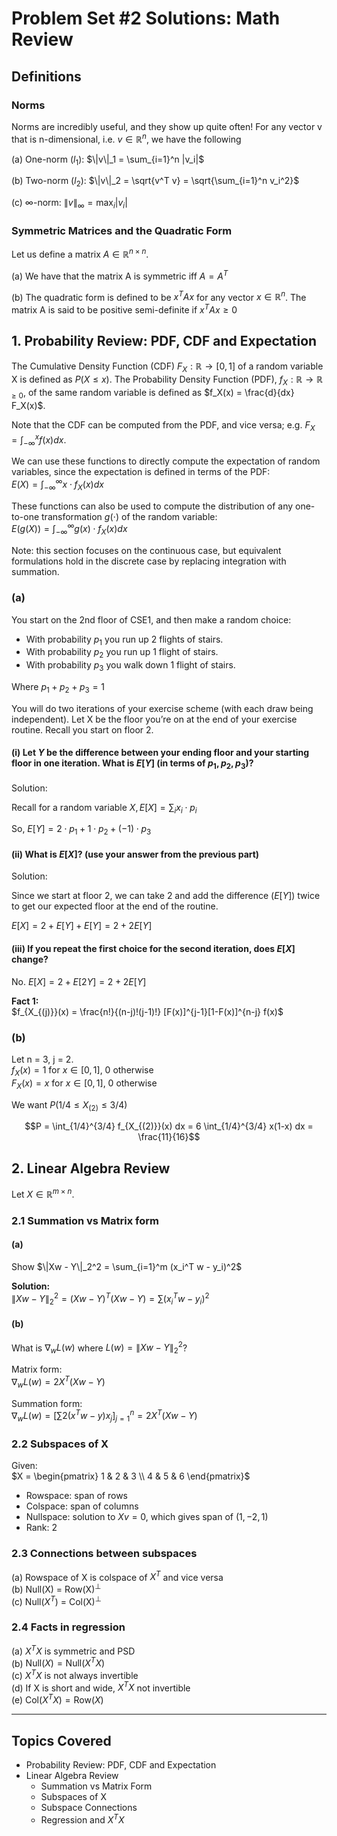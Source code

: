 # Problem Set #2 Solutions: Math Review

## Definitions

### Norms

Norms are incredibly useful, and they show up quite often! For any vector v that is n-dimensional, i.e. $`v \in \mathbb{R}^n`$, we have the following

(a) One-norm ($`l_1`$): $`\|v\|_1 = \sum_{i=1}^n |v_i|`$

(b) Two-norm ($`l_2`$): $`\|v\|_2 = \sqrt{v^T v} = \sqrt{\sum_{i=1}^n v_i^2}`$  

(c) $`\infty`$-norm: $`\|v\|_\infty = \max_i |v_i|`$

### Symmetric Matrices and the Quadratic Form

Let us define a matrix $`A \in \mathbb{R}^{n \times n}`$.

(a) We have that the matrix A is symmetric iff $`A = A^T`$

(b) The quadratic form is defined to be $`x^T A x`$ for any vector $`x \in \mathbb{R}^n`$. The matrix A is said to be positive semi-definite if $`x^T A x \geq 0`$

## 1. Probability Review: PDF, CDF and Expectation

The Cumulative Density Function (CDF) $`F_X : \mathbb{R} \rightarrow [0, 1]`$ of a random variable X is defined as $`P(X \leq x)`$. The Probability Density Function (PDF), $`f_X : \mathbb{R} \rightarrow \mathbb{R}_{\geq 0}`$, of the same random variable is defined as $`f_X(x) = \frac{d}{dx} F_X(x)`$.

Note that the CDF can be computed from the PDF, and vice versa; e.g. $`F_X = \int_{-\infty}^{x} f(x)dx`$.

We can use these functions to directly compute the expectation of random variables, since the expectation is defined in terms of the PDF:  
$`E(X) = \int_{-\infty}^{\infty} x \cdot f_X(x)dx`$

These functions can also be used to compute the distribution of any one-to-one transformation $`g(\cdot)`$ of the random variable:  
$`E(g(X)) = \int_{-\infty}^{\infty} g(x) \cdot f_X(x)dx`$

Note: this section focuses on the continuous case, but equivalent formulations hold in the discrete case by replacing integration with summation.

### (a)

You start on the 2nd floor of CSE1, and then make a random choice:

- With probability $`p_1`$ you run up 2 flights of stairs.  
- With probability $`p_2`$ you run up 1 flight of stairs.  
- With probability $`p_3`$ you walk down 1 flight of stairs.  

Where $`p_1 + p_2 + p_3 = 1`$

You will do two iterations of your exercise scheme (with each draw being independent). Let X be the floor you’re on at the end of your exercise routine. Recall you start on floor 2.

#### (i) Let $`Y`$ be the difference between your ending floor and your starting floor in one iteration. What is $`E[Y]`$ (in terms of $`p_1, p_2, p_3`$)?

Solution:

Recall for a random variable $`X, E[X] = \sum _i x_i \cdot  p_i`$

So, $`E[Y] = 2 \cdot p_1 + 1 \cdot p_2 + (-1) \cdot p_3`$

#### (ii) What is $`E[X]`$? (use your answer from the previous part)

Solution:

Since we start at floor 2, we can take 2 and add the difference ($`E[Y]`$) twice to get our expected floor
at the end of the routine.

$`E[X] = 2 + E[Y] + E[Y] = 2 + 2E[Y]`$

#### (iii) If you repeat the first choice for the second iteration, does $`E[X]`$ change?

No. $`E[X] = 2 + E[2Y] = 2 + 2E[Y]`$

**Fact 1:**  
$`f_{X_{(j)}}(x) = \frac{n!}{(n-j)!(j-1)!} [F(x)]^{j-1}[1-F(x)]^{n-j} f(x)`$

### (b)

Let n = 3, j = 2.  
$`f_X(x) = 1`$ for $`x \in [0,1]`$, 0 otherwise  
$`F_X(x) = x`$ for $`x \in [0,1]`$, 0 otherwise

We want $`P(1/4 \leq X_{(2)} \leq 3/4)`$

```math
P = \int_{1/4}^{3/4} f_{X_{(2)}}(x) dx = 6 \int_{1/4}^{3/4} x(1-x) dx = \frac{11}{16}
```

## 2. Linear Algebra Review

Let $`X \in \mathbb{R}^{m \times n}`$.

### 2.1 Summation vs Matrix form

#### (a)

Show $`\|Xw - Y\|_2^2 = \sum_{i=1}^m (x_i^T w - y_i)^2`$

**Solution:**  
$`\|Xw - Y\|_2^2 = (Xw - Y)^T (Xw - Y) = \sum (x_i^T w - y_i)^2`$

#### (b)

What is $`\nabla_w L(w)`$ where $`L(w) = \|Xw - Y\|_2^2`$?

Matrix form:  
$`\nabla_w L(w) = 2X^T (Xw - Y)`$

Summation form:  
$`\nabla_w L(w) = \left[ \sum 2(x^T w - y) x_j \right]_{j=1}^n = 2X^T (Xw - Y)`$

### 2.2 Subspaces of X

Given:  
$`X = \begin{pmatrix} 1 & 2 & 3 \\ 4 & 5 & 6 \end{pmatrix}`$

- Rowspace: span of rows  
- Colspace: span of columns  
- Nullspace: solution to $`Xv = 0`$, which gives span of $`(1,-2,1)`$  
- Rank: 2

### 2.3 Connections between subspaces

(a) Rowspace of X is colspace of $`X^T`$ and vice versa  
(b) Null(X) = Row(X)$`^\perp`$  
(c) Null($`X^T`$) = Col(X)$`^\perp`$

### 2.4 Facts in regression

(a) $`X^T X`$ is symmetric and PSD  
(b) $`\text{Null}(X) = \text{Null}(X^T X)`$  
(c) $`X^T X`$ is not always invertible  
(d) If X is short and wide, $`X^T X`$ not invertible  
(e) $`\text{Col}(X^T X) = \text{Row}(X)`$

---

## Topics Covered

- Probability Review: PDF, CDF and Expectation  
- Linear Algebra Review  
  - Summation vs Matrix Form  
  - Subspaces of X  
  - Subspace Connections  
  - Regression and $`X^T X`$